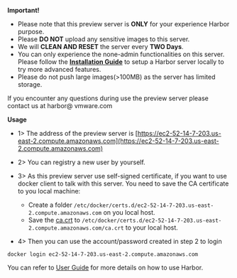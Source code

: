 **Important!** 
 - Please note that this preview server is **ONLY** for your experience Harbor purpose. 
 - Please **DO NOT** upload any sensitive images to this server. 
 - We will **CLEAN AND RESET** the server every **TWO Days**.
 - You can only experience the none-admin functionalities on this server. Please follow the **[Installation Guide](installation_guide.md)** to setup a Harbor server locally to try more advanced features.
 - Please do not push large images(>100MB) as the server has limited storage.

If you encounter any questions during use the preview server please contact us at harbor@ vmware.com

**Usage**

 - 1> The address of the preview server is [https://ec2-52-14-7-203.us-east-2.compute.amazonaws.com](https://ec2-52-14-7-203.us-east-2.compute.amazonaws.com)
 - 2> You can registry a new user by yourself.
 - 3> As this preview server use self-signed certificate, if you want to use docker client to talk with this server. You need to save the CA certificate to you local machine:
     - Create a folder ```/etc/docker/certs.d/ec2-52-14-7-203.us-east-2.compute.amazonaws.com``` on you local host.  
     - Save the [ca.crt](ca.crt) to ```/etc/docker/certs.d/ec2-52-14-7-203.us-east-2.compute.amazonaws.com/ca.crt``` to your local host.
 
 - 4> Then you can use the account/password created in step 2 to login 
 ```
 docker login ec2-52-14-7-203.us-east-2.compute.amazonaws.com
 ```
You can refer to [User Guide](user_guide.md) for more details on how to use Harbor.
